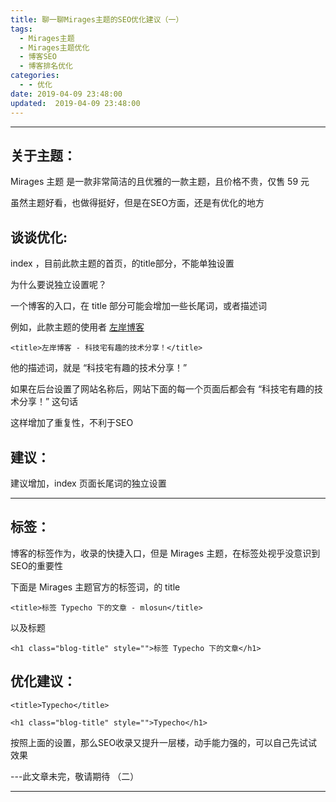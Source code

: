 ```yaml
---
title: 聊一聊Mirages主题的SEO优化建议（一）
tags:
  - Mirages主题
  - Mirages主题优化
  - 博客SEO
  - 博客排名优化
categories:
  - - 优化
date: 2019-04-09 23:48:00
updated:  2019-04-09 23:48:00
---
```


* * *

## 关于主题：

Mirages 主题 是一款非常简洁的且优雅的一款主题，且价格不贵，仅售 59 元

虽然主题好看，也做得挺好，但是在SEO方面，还是有优化的地方

## 谈谈优化:

index ，目前此款主题的首页，的title部分，不能单独设置

为什么要说独立设置呢？

一个博客的入口，在 title 部分可能会增加一些长尾词，或者描述词

例如，此款主题的使用者 [左岸博客](https://www.xxhat.xyz/go/NHCwbmJU/)

```
<title>左岸博客 - 科技宅有趣的技术分享！</title>
```

他的描述词，就是 “科技宅有趣的技术分享！”

如果在后台设置了网站名称后，网站下面的每一个页面后都会有 “科技宅有趣的技术分享！” 这句话

这样增加了重复性，不利于SEO

## 建议：

建议增加，index 页面长尾词的独立设置

* * *

## 标签：

博客的标签作为，收录的快捷入口，但是 Mirages 主题，在标签处视乎没意识到SEO的重要性

下面是 Mirages 主题官方的标签词，的 title

```
<title>标签 Typecho 下的文章 - mlosun</title>
```

以及标题

```
<h1 class="blog-title" style="">标签 Typecho 下的文章</h1>
```

## 优化建议：

```
<title>Typecho</title>

<h1 class="blog-title" style="">Typecho</h1>
```

按照上面的设置，那么SEO收录又提升一层楼，动手能力强的，可以自己先试试效果

\---此文章未完，敬请期待 （二）

* * *